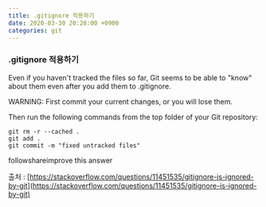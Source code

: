 ```yaml
---
title: .gitignore 적용하기
date: 2020-03-30 20:20:00 +0900
categories: git
---
```


### .gitignore 적용하기

Even if you haven't tracked the files so far, Git seems to be able to "know" about them even after you add them to .gitignore.

WARNING: First commit your current changes, or you will lose them.

Then run the following commands from the top folder of your Git repository:

```git bash
git rm -r --cached .
git add .
git commit -m "fixed untracked files"
```
followshareimprove this answer

출처 : [https://stackoverflow.com/questions/11451535/gitignore-is-ignored-by-git](https://stackoverflow.com/questions/11451535/gitignore-is-ignored-by-git)
